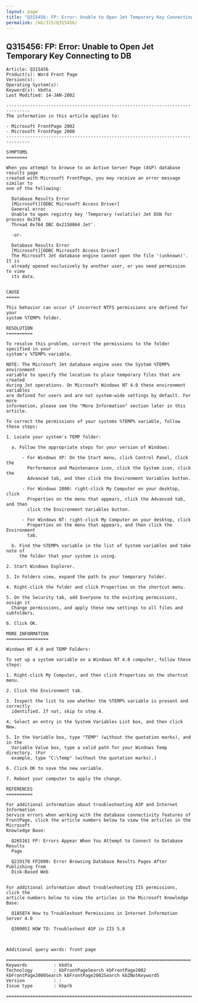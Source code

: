 ```yaml
---
layout: page
title: "Q315456: FP: Error: Unable to Open Jet Temporary Key Connecting to DB"
permalink: /kb/315/Q315456/
---
```


## Q315456: FP: Error: Unable to Open Jet Temporary Key Connecting to DB

	Article: Q315456
	Product(s): Word Front Page
	Version(s): 
	Operating System(s): 
	Keyword(s): kbdta
	Last Modified: 14-JAN-2002
	
	-------------------------------------------------------------------------------
	The information in this article applies to:
	
	- Microsoft FrontPage 2002 
	- Microsoft FrontPage 2000 
	-------------------------------------------------------------------------------
	
	SYMPTOMS
	========
	
	When you attempt to browse to an Active Server Page (ASP) database results page
	created with Microsoft FrontPage, you may receive an error message similar to
	one of the following:
	
	  Database Results Error
	  [Microsoft][ODBC Microsoft Access Driver]
	  General error
	  Unable to open registry key 'Temporary (volatile) Jet DSN for process 0x3f8
	  Thread 0x764 DBC 0x2150064 Jet'.
	
	  -or-
	
	  Database Results Error
	  [Microsoft][ODBC Microsoft Access Driver]
	  The Microsoft Jet database engine cannot open the file '(unknown)'. It is
	  already opened exclusively by another user, or you need permission to view
	  its data.
	
	
	CAUSE
	=====
	
	This behavior can occur if incorrect NTFS permissions are defined for your
	system %TEMP% folder.
	
	RESOLUTION
	==========
	
	To resolve this problem, correct the permissions to the folder specified in your
	system's %TEMP% variable.
	
	NOTE: The Microsoft Jet database engine uses the System %TEMP% environment
	variable to specify the location to place temporary files that are created
	during Jet operations. On Microsoft Windows NT 4.0 these environment variables
	are defined for users and are not system-wide settings by default. For more
	information, please see the "More Information" section later in this article.
	
	To correct the permissions of your systems %TEMP% variable, follow these steps:
	
	1. Locate your system's TEMP folder:
	
	  a. Follow the appropriate steps for your version of Windows:
	
	      - For Windows XP: On the Start menu, click Control Panel, click the
	        Performance and Maintenance icon, click the System icon, click the
	        Advanced tab, and then click the Environment Variables button.
	
	      - For Windows 2000: right-click My Computer on your desktop, click
	        Properties on the menu that appears, click the Advanced tab, and then
	        click the Environment Variables button.
	
	      - For Windows NT: right-click My Computer on your desktop, click
	        Properties on the menu that appears, and then click the Environment
	        tab.
	
	  b. Find the %TEMP% variable in the list of System variables and take note of
	     the folder that your system is using.
	
	2. Start Windows Explorer.
	
	3. In Folders view, expand the path to your temporary folder.
	
	4. Right-click the folder and click Properties on the shortcut menu.
	
	5. On the Security tab, add Everyone to the existing permissions, assign it
	  Change permissions, and apply these new settings to all files and subfolders.
	
	6. Click OK.
	
	MORE INFORMATION
	================
	
	Windows NT 4.0 and TEMP Folders:
	
	To set up a system variable on a Windows NT 4.0 computer, follow these steps:
	
	1. Right-click My Computer, and then click Properties on the shortcut menu.
	
	2. Click the Environment tab.
	
	3. Inspect the list to see whether the %TEMP% variable is present and correctly
	  identified. If not, skip to step 4.
	
	4. Select an entry in the System Variables List box, and then click New.
	
	5. In the Variable box, type "TEMP" (without the quotation marks), and in the
	  Variable Value box, type a valid path for your Windows Temp directory. (For
	  example, type "C:\Temp" (without the quotation marks).)
	
	6. Click OK to save the new variable.
	
	7. Reboot your computer to apply the change.
	
	REFERENCES
	==========
	
	For additional information about troubleshooting ASP and Internet Information
	Service errors when working with the database connectivity features of
	FrontPage, click the article numbers below to view the articles in the Microsoft
	Knowledge Base:
	
	  Q265161 FP: Errors Appear When You Attempt to Connect to Database Results
	  Page
	
	  Q219170 FP2000: Error Browsing Database Results Pages After Publishing from
	  Disk-Based Web
	
	
	For additional information about troubleshooting IIS permissions, click the
	article numbers below to view the articles in the Microsoft Knowledge Base:
	
	  Q185874 How to Troubleshoot Permissions in Internet Information Server 4.0
	
	  Q309051 HOW TO: Troubleshoot ASP in IIS 5.0
	
	
	
	Additional query words: front page
	
	======================================================================
	Keywords          : kbdta 
	Technology        : kbFrontPageSearch kbFrontPage2002 kbFrontPage2000Search kbFrontPage2002Search kbZNotKeyword5
	Version           : :
	Issue type        : kbprb
	
	=============================================================================
	
